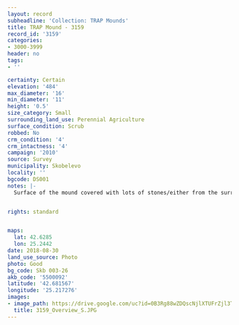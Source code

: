 ```yaml
---
layout: record
subheadline: 'Collection: TRAP Mounds'
title: TRAP Mound - 3159
record_id: '3159'
categories:
- 3000-3999
header: no
tags:
- ''

certainty: Certain
elevation: '484'
max_diameter: '16'
min_diameter: '11'
height: '0.5'
size_category: Small
surrounding_land_use: Perennial Agriculture
surface_condition: Scrub
robbed: No
crm_condition: '4'
crm_intactness: '4'
campaign: '2010'
source: Survey
municipality: Skobelevo
locality: ''
bgcode: DS001
notes: |-
  Surface of the mound covered with lots of stones/either from the surrounding pasture or from the mound.


rights: standard


maps:
  lat: 42.6285
  lon: 25.2442
date: 2018-08-30
land_use_source: Photo
photo: Good
bg_code: Skb 003-26
akb_code: '5500092'
latitude: '42.681567'
longitude: '25.217276'
images:
- image_path: https://drive.google.com/uc?id=0B3Rg88wZDQscNjlXTUFrZjl3T0U
  title: 3159_Overview_S.JPG
---
```

